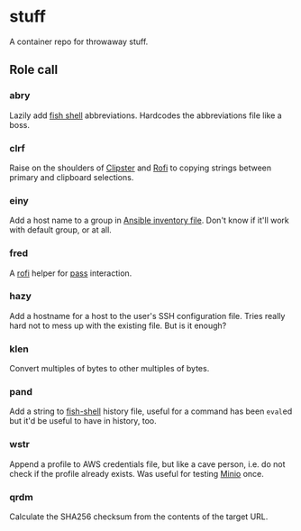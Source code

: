 # stuff #

A container repo for throwaway stuff.

## Role call ##

### abry ###

Lazily add [fish shell](https://github.com/fish-shell/fish-shell) abbreviations. Hardcodes the abbreviations file like a boss.

### clrf ###

Raise on the shoulders of [Clipster](https://github.com/mrichar1/clipster) and [Rofi](https://github.com/DaveDavenport/rofi) to copying strings between primary and clipboard selections.

### einy ###

Add a host name to a group in [Ansible inventory file](http://docs.ansible.com/ansible/latest/intro_inventory.html#hosts-and-groups). Don't know if it'll work with default group, or at all.

### fred ###

A [rofi](https://github.com/DaveDavenport/rofi/) helper for [pass](https://www.passwordstore.org/) interaction.

### hazy ###

Add a hostname for a host to the user's SSH configuration file. Tries really hard not to mess up with the existing file. But is it enough?

### klen ###

Convert multiples of bytes to other multiples of bytes.

### pand ###

Add a string to [fish-shell](https://github.com/fish-shell/fish-shell) history file, useful for a command has been `eval`ed but it'd be useful to have in history, too.

### wstr ###

Append a profile to AWS credentials file, but like a cave person, i.e. do not check if the profile already exists. Was useful for testing [Minio](https://github.com/minio/minio) once.

### qrdm

Calculate the SHA256 checksum from the contents of the target URL.
